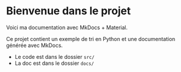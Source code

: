# Bienvenue dans le projet
Voici ma documentation avec MkDocs + Material.

Ce projet contient un exemple de tri en Python et une documentation générée avec MkDocs.

- Le code est dans le dossier `src/`
- La doc est dans le dossier `docs/`
